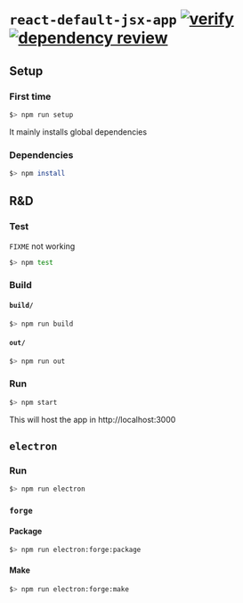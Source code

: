 # `react-default-jsx-app` [![verify](https://github.com/percebus/react-default-jsx-app/actions/workflows/always.yml/badge.svg)](https://github.com/percebus/react-default-jsx-app/actions/workflows/always.yml) [![dependency review](https://github.com/percebus/react-default-jsx-app/actions/workflows/pull_request.yml/badge.svg)](https://github.com/percebus/react-default-jsx-app/actions/workflows/pull_request.yml)

## Setup

### First time

```bash
$> npm run setup
```

It mainly installs global dependencies

### Dependencies

```bash
$> npm install
```

## R&D

### Test

`FIXME` not working

```bash
$> npm test
```

### Build

#### `build/`

```bash
$> npm run build
```

#### `out/`

```bash
$> npm run out
```

### Run

```bash
$> npm start
```

This will host the app in http://localhost:3000

## `electron`

### Run

```bash
$> npm run electron
```

### `forge`

#### Package

```bash
$> npm run electron:forge:package
```

#### Make

```bash
$> npm run electron:forge:make
```
